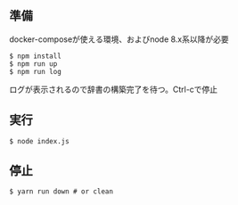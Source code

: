 
## 準備

docker-composeが使える環境、およびnode 8.x系以降が必要

```
$ npm install
$ npm run up
$ npm run log
```

ログが表示されるので辞書の構築完了を待つ。Ctrl-cで停止

## 実行

```
$ node index.js
```

## 停止

```
$ yarn run down # or clean
```
